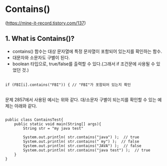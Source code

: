 # Contains()
(https://mine-it-record.tistory.com/137)

## 1. What is Contains()?
- contains() 함수는 대상 문자열에 특정 문자열이 포함되어 있는지를 확인하는 함수.
- 대문자와 소문자도 구별이 된다.
- boolean 타입으로, true/false를 출력할 수 있다.(그래서 if 조건문에 사용될 수 있었던 것.)

<pre>
<code>
if (FBI[i].contains("FBI")) { // "FBI"가 포함되어 있는지 확인
</code>
</pre>

문제 2857에서 사용된 예시는 위와 같다. 대/소문자 구별이 되는지를 확인할 수 있는 예제는 아래와 같다.

<pre><code>
public class ContainsTest{
    public static void main(String[] args){
        String str = "my java test"

        System.out.println( str.contains("java") );  // true
        System.out.println( str.contains(" my") );  // false
        System.out.println( str.contains("JAVA") );  // false
        System.out.println( str.contains("java test") );  // true
    }
}
</code></pre>
